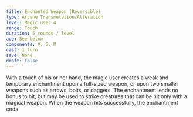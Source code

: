 ```yaml
---
title: Enchanted Weapon (Reversible)
type: Arcane Transmutation/Alteration
level: Magic user 4
range: Touch
duration: 5 rounds / level
aoe: See below
components: V, S, M
cast: 1 turn
save: None
draft: false
---
```


With a touch of his or her hand, the magic user creates a weak and temporary enchantment upon a full-sized weapon, or upon two smaller weapons such as arrows, bolts, or daggers. The enchantment lends no bonus to hit, but may be used to strike creatures that can be hit only with a magical weapon. When the weapon hits successfully, the enchantment ends